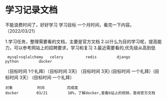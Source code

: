 # 学习记录文档

不能浪费时间了，好好学习
学习目标 一个月时间，看完一下内容。（2022/03/21）


1.学习任务，整理需要看的文档，主要是官方文档
2.以什么为目的学习呢，提高能力，可以参考网站上的招聘要求，学习和复习
3.最近需要看的,优先级从高到低
                                    
     mysql+sqlalchemy   celery          redis         django            python         docker
   （目标时间 1个礼拜）（目标时间 3天) （目标时间 3天) (目标时间 一个礼拜）(目标时间 3天） (目标时间 一个礼拜）
    
    对象           时间          完成度
    docker        03/21         10%，了解docker,查看b站上的视频，查阅官方文档
    



